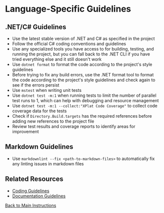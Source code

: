 # Language-Specific Guidelines

## .NET/C# Guidelines

- Use the latest stable version of .NET and C# as specified in the project
- Follow the official C# coding conventions and guidelines
- Use any specialized tools you have access to for building, testing, and running the project, but you can fall back to the .NET CLI if you have tried everything else and it still doesn't work
- Use `dotnet format` to format the code according to the project's style guidelines
- Before trying to fix any build errors, use the .NET format tool to format the code according to the project's style guidelines and check again to see if the errors persist
- Use `mstest` when writing unit tests
- Use `dotnet test -m:1` when running tests to limit the number of parallel test runs to 1, which can help with debugging and resource management
- Use `dotnet test -m:1 --collect:"XPlat Code Coverage"` to collect code coverage data for the tests
- Check if `Directory.Build.targets` has the required references before adding new references to the project file
- Review test results and coverage reports to identify areas for improvement

## Markdown Guidelines

- Use `markdownlint --fix <path-to-markdown-files>` to automatically fix any linting issues in markdown files

## Related Resources

- [Coding Guidelines](coding-guidelines.md)
- [Documentation Guidelines](documentation-guidelines.md)

[Back to Main Instructions](main-instructions.md)
